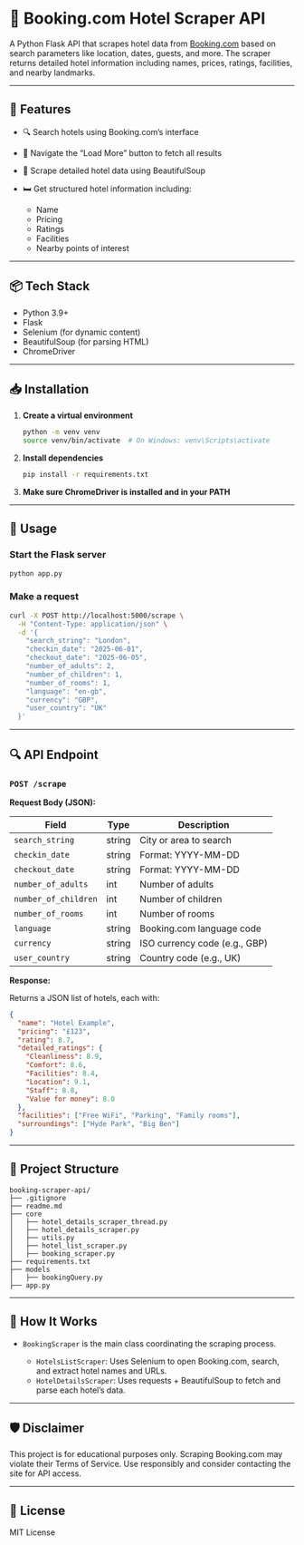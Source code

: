 # 🏨 Booking.com Hotel Scraper API

A Python Flask API that scrapes hotel data from [Booking.com](https://www.booking.com) based on search parameters like location, dates, guests, and more. The scraper returns detailed hotel information including names, prices, ratings, facilities, and nearby landmarks.

---

## 🚀 Features

* 🔍 Search hotels using Booking.com’s interface
* 🧭 Navigate the “Load More” button to fetch all results
* 🧼 Scrape detailed hotel data using BeautifulSoup
* 🛏️ Get structured hotel information including:

  * Name
  * Pricing
  * Ratings
  * Facilities
  * Nearby points of interest

---

## 📦 Tech Stack

* Python 3.9+
* Flask
* Selenium (for dynamic content)
* BeautifulSoup (for parsing HTML)
* ChromeDriver

---

## 📥 Installation
1. **Create a virtual environment**

   ```bash
   python -m venv venv
   source venv/bin/activate  # On Windows: venv\Scripts\activate
   ```

2. **Install dependencies**

   ```bash
   pip install -r requirements.txt
   ```

3. **Make sure ChromeDriver is installed and in your PATH**

---

## 🧪 Usage

### Start the Flask server

```bash
python app.py
```

### Make a request

```bash
curl -X POST http://localhost:5000/scrape \
  -H "Content-Type: application/json" \
  -d '{
    "search_string": "London",
    "checkin_date": "2025-06-01",
    "checkout_date": "2025-06-05",
    "number_of_adults": 2,
    "number_of_children": 1,
    "number_of_rooms": 1,
    "language": "en-gb",
    "currency": "GBP",
    "user_country": "UK"
  }'
```

---

## 🔍 API Endpoint

### `POST /scrape`

**Request Body (JSON):**

| Field                | Type   | Description                   |
| -------------------- | ------ | ----------------------------- |
| `search_string`      | string | City or area to search        |
| `checkin_date`       | string | Format: YYYY-MM-DD            |
| `checkout_date`      | string | Format: YYYY-MM-DD            |
| `number_of_adults`   | int    | Number of adults              |
| `number_of_children` | int    | Number of children            |
| `number_of_rooms`    | int    | Number of rooms               |
| `language`           | string | Booking.com language code     |
| `currency`           | string | ISO currency code (e.g., GBP) |
| `user_country`       | string | Country code (e.g., UK)       |

**Response:**

Returns a JSON list of hotels, each with:

```json
{
  "name": "Hotel Example",
  "pricing": "£123",
  "rating": 8.7,
  "detailed_ratings": {
    "Cleanliness": 8.9,
    "Comfort": 8.6,
    "Facilities": 8.4,
    "Location": 9.1,
    "Staff": 8.8,
    "Value for money": 8.0
  },
  "facilities": ["Free WiFi", "Parking", "Family rooms"],
  "surroundings": ["Hyde Park", "Big Ben"]
}
```

---

## 🧱 Project Structure

```
booking-scraper-api/
├── .gitignore
├── readme.md
├── core
│   ├── hotel_details_scraper_thread.py
│   ├── hotel_details_scraper.py
│   ├── utils.py
│   ├── hotel_list_scraper.py
│   ├── booking_scraper.py
├── requirements.txt
├── models
│   ├── bookingQuery.py
├── app.py
```

---

## 🧠 How It Works

* `BookingScraper` is the main class coordinating the scraping process.

  * `HotelsListScraper`: Uses Selenium to open Booking.com, search, and extract hotel names and URLs.
  * `HotelDetailsScraper`: Uses requests + BeautifulSoup to fetch and parse each hotel’s data.

---

## 🛡️ Disclaimer

This project is for educational purposes only. Scraping Booking.com may violate their Terms of Service. Use responsibly and consider contacting the site for API access.

---

## 📃 License

MIT License
